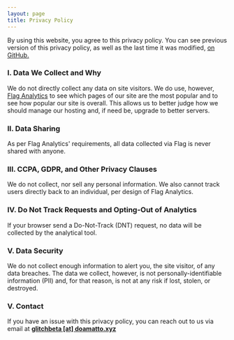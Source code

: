 ```yaml
---
layout: page
title: Privacy Policy
---
```


By using this website, you agree to this privacy policy. You can see previous version of this privacy policy, as well as the last time it was modified, [on GitHub.](https://github.com/Glitch-Entertainment/glitch-site/blob/master/privacy.md)

### I. Data We Collect and Why
We do not directly collect any data on site visitors. We do use, however, [Flag Analytics](https://flagby.doamatto.xyz) to see which pages of our site are the most popular and to see how popular our site is overall. This allows us to better judge how we should manage our hosting and, if need be, upgrade to better servers.

### II. Data Sharing
As per Flag Analytics' requirements, all data collected via Flag is never shared with anyone.

### III. CCPA, GDPR, and Other Privacy Clauses
We do not collect, nor sell any personal information. We also cannot track users directly back to an individual, per design of Flag Analytics. 

### IV. Do Not Track Requests and Opting-Out of Analytics
If your browser send a Do-Not-Track (DNT) request, no data will be collected by the analytical tool.

### V. Data Security
We do not collect enough information to alert you, the site visitor, of any data breaches. The data we collect, however, is not personally-identifiable information (PII) and, for that reason, is not at any risk if lost, stolen, or destroyed.

### V. Contact
If you have an issue with this privacy policy, you can reach out to us via email at **[glitchbeta \[at\] doamatto.xyz](mailto:glitchbeta@doamatto.xyz)**